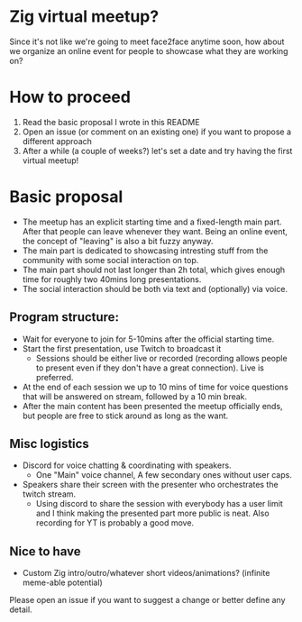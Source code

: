 # Zig virtual meetup?

Since it's not like we're going to meet face2face anytime soon, how about we organize an online event for people to showcase what they are working on?

# How to proceed
1. Read the basic proposal I wrote in this README
2. Open an issue (or comment on an existing one) if you want to propose a different approach
3. After a while (a couple of weeks?) let's set a date and try having the first virtual meetup!

# Basic proposal

- The meetup has an explicit starting time and a fixed-length main part. After that people can leave whenever they want. Being an online event, the concept of "leaving" is also a bit fuzzy anyway.
- The main part is dedicated to showcasing intresting stuff from the community with some social interaction on top.
- The main part should not last longer than 2h total, which gives enough time for roughly two 40mins long presentations.
- The social interaction should be both via text and (optionally) via voice.

## Program structure:
- Wait for everyone to join for 5-10mins after the official starting time.
- Start the first presentation, use Twitch to broadcast it
  - Sessions should be either live or recorded (recording allows people to present even if they don't have a great connection). Live is preferred.
- At the end of each session we up to 10 mins of time for voice questions that will be answered on stream, followed by a 10 min break.
- After the main content has been presented the meetup officially ends, but people are free to stick around as long as the want.

## Misc logistics
- Discord for voice chatting & coordinating with speakers.
  - One "Main" voice channel, A few secondary ones without user caps.
- Speakers share their screen with the presenter who orchestrates the twitch stream.
  - Using discord to share the session with everybody has a user limit and I think making the presented part more public is neat. Also recording for YT is probably a good move.

## Nice to have
- Custom Zig intro/outro/whatever short videos/animations? (infinite meme-able potential)


Please open an issue if you want to suggest a change or better define any detail.
